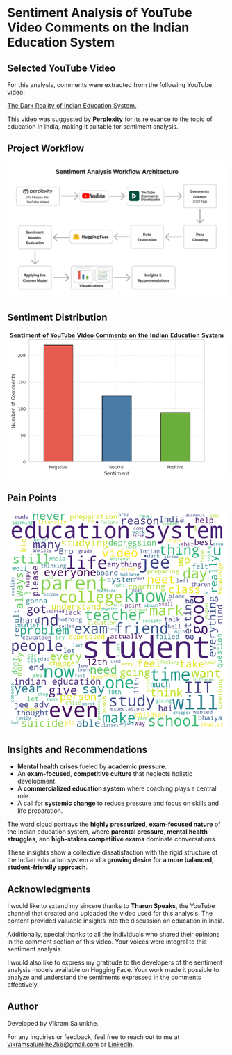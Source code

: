 # Sentiment Analysis of YouTube Video Comments on the Indian Education System

## Selected YouTube Video

For this analysis, comments were extracted from the following YouTube video:

[The Dark Reality of Indian Education System.](https://www.youtube.com/watch?v=rhDlnysOfe8)

This video was suggested by **Perplexity** for its relevance to the topic of education in India, making it suitable for sentiment analysis.

## Project Workflow

![Project Workflow](https://github.com/vikramsalunkhe256/youtube-comments-sentiment-analysis/blob/main/images/workflow_architecture.png)

## Sentiment Distribution

![Sentiment Distribution](https://github.com/vikramsalunkhe256/youtube-comments-sentiment-analysis/blob/main/images/sentiment_distribution.png)

## Pain Points

![Pain Points](https://github.com/vikramsalunkhe256/youtube-comments-sentiment-analysis/blob/main/images/word_cloud.png)

## Insights and Recommendations

- **Mental health crises** fueled by **academic pressure**.
- An **exam-focused**, **competitive culture** that neglects holistic development.
- A **commercialized education system** where coaching plays a central role.
- A call for **systemic change** to reduce pressure and focus on skills and life preparation.

The word cloud portrays the **highly pressurized**, **exam-focused nature** of the Indian education system, where **parental pressure**, **mental health struggles**, and **high-stakes competitive exams** dominate conversations.

These insights show a collective dissatisfaction with the rigid structure of the Indian education system and a **growing desire for a more balanced, student-friendly approach**.

## Acknowledgments

I would like to extend my sincere thanks to **Tharun Speaks**, the YouTube channel that created and uploaded the video used for this analysis. The content provided valuable insights into the discussion on education in India.

Additionally, special thanks to all the individuals who shared their opinions in the comment section of this video. Your voices were integral to this sentiment analysis.

I would also like to express my gratitude to the developers of the sentiment analysis models available on Hugging Face. Your work made it possible to analyze and understand the sentiments expressed in the comments effectively.

## Author

Developed by Vikram Salunkhe.

For any inquiries or feedback, feel free to reach out to me at vikramsalunkhe256@gmail.com or [LinkedIn](https://www.linkedin.com/in/vikramsalunkhe256/).
